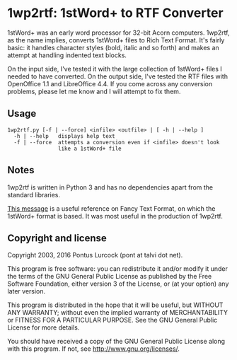 1wp2rtf: 1stWord+ to RTF Converter
==================================

1stWord+ was an early word processor for 32-bit Acorn computers.
1wp2rtf, as the name implies, converts 1stWord+ files to Rich Text
Format. It's fairly basic: it handles character styles (bold, italic and
so forth) and makes an attempt at handling indented text blocks.

On the input side, I've tested it with the large collection of 1stWord+
files I needed to have converted. On the output side, I've tested the
RTF files with OpenOffice 1.1 and LibreOffice 4.4. If you come across
any conversion problems, please let me know and I will attempt to fix
them.

Usage
-----

    1wp2rtf.py [-f | --force] <infile> <outfile> | [ -h | --help ]
      -h | --help   displays help text
      -f | --force  attempts a conversion even if <infile> doesn't look
                    like a 1stWord+ file

Notes
-----

1wp2rtf is written in Python 3 and has no dependencies apart from the
standard libraries.

[This message](http://www.chiark.greenend.org.uk/~theom/riscos/docs/fancytextformat.txt)
is a useful reference on Fancy Text Format, on which the 1stWord+ format
is based. It was most useful in the production of 1wp2rtf.

Copyright and license
---------------------

Copyright 2003, 2016 Pontus Lurcock (pont at talvi dot net).

This program is free software: you can redistribute it and/or modify
it under the terms of the GNU General Public License as published by
the Free Software Foundation, either version 3 of the License, or
(at your option) any later version.

This program is distributed in the hope that it will be useful, but
WITHOUT ANY WARRANTY; without even the implied warranty of
MERCHANTABILITY or FITNESS FOR A PARTICULAR PURPOSE. See the GNU General
Public License for more details.

You should have received a copy of the GNU General Public License along
with this program. If not, see <http://www.gnu.org/licenses/>.
